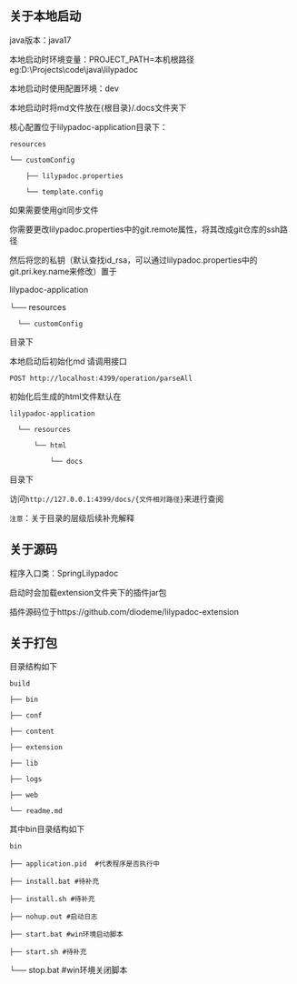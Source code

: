 ## 关于本地启动
java版本：java17

本地启动时环境变量：PROJECT_PATH=本机根路径 eg:D:\Projects\code\java\lilypadoc

本地启动时使用配置环境：dev

本地启动时将md文件放在{根目录}/.docs文件夹下

核心配置位于lilypadoc-application目录下：
```
resources

└── customConfig

    ├── lilypadoc.properties
    
    └── template.config
```

如果需要使用git同步文件

你需要更改lilypadoc.properties中的git.remote属性，将其改成git仓库的ssh路径

然后将您的私钥（默认查找id_rsa，可以通过lilypadoc.properties中的git.pri.key.name来修改）置于

lilypadoc-application

  └── resources
  
      └── customConfig

目录下

本地启动后初始化md 请调用接口
```shell
POST http://localhost:4399/operation/parseAll
```
初始化后生成的html文件默认在
```
lilypadoc-application

  └── resources
  
      └── html
      
          └── docs
```
目录下

访问`http://127.0.0.1:4399/docs/{文件相对路径}`来进行查阅

`注意`：关于目录的层级后续补充解释

## 关于源码
程序入口类：SpringLilypadoc

启动时会加载extension文件夹下的插件jar包

插件源码位于https://github.com/diodeme/lilypadoc-extension

## 关于打包

目录结构如下
```
build

├── bin

├── conf

├── content

├── extension

├── lib

├── logs

├── web

└── readme.md
```
其中bin目录结构如下
```
bin

├── application.pid  #代表程序是否执行中

├── install.bat #待补充

├── install.sh #待补充

├── nohup.out #启动日志

├── start.bat #win环境启动脚本

├── start.sh #待补充
```

└── stop.bat #win环境关闭脚本




